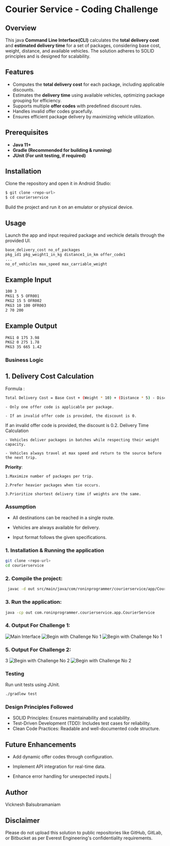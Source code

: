# Courier Service - Coding Challenge

## Overview
This java **Command Line Interface(CLI)** calculates the **total delivery cost** and **estimated delivery time** for a set of packages, considering base cost, weight, distance, and available vehicles. The solution adheres to SOLID principles and is designed for scalability.

## Features
- Computes the **total delivery cost** for each package, including applicable discounts.
- Estimates the **delivery time** using available vehicles, optimizing package grouping for efficiency.
- Supports multiple **offer codes** with predefined discount rules.
- Handles invalid offer codes gracefully.
- Ensures efficient package delivery by maximizing vehicle utilization.

## Prerequisites
- **Java 11+**
- **Gradle (Recommended for building & running)**
- **JUnit (For unit testing, if required)**

## Installation
Clone the repository and open it in Android Studio:
```bash
$ git clone <repo-url>
$ cd courierservice
```

Build the project and run it on an emulator or physical device. 

## Usage 
Launch the app and input required package and vechicle details through the provided UI. 

```bash
base_delivery_cost no_of_packages
pkg_id1 pkg_weight1_in_kg distance1_in_km offer_code1
...
no_of_vehicles max_speed max_carriable_weight
```

## Example Input
```bash
100 3
PKG1 5 5 OFR001
PKG2 15 5 OFR002
PKG3 10 100 OFR003
2 70 200
```

## Example Output
```bash
PKG1 0 175 3.98
PKG2 0 275 1.78
PKG3 35 665 1.42
```

### Business Logic 
## 1. Delivery Cost Calculation

Formula : 
```bash
Total Delivery Cost = Base Cost + (Weight * 10) + (Distance * 5) - Discount
```

    - Only one offer code is applicable per package.

    - If an invalid offer code is provided, the discount is 0.

If an invalid offer code is provided, the discount is 0.2. Delivery Time Calculation

    - Vehicles deliver packages in batches while respecting their weight capacity.

    - Vehicles always travel at max speed and return to the source before the next trip.
 
**Priority**:

    1.Maximize number of packages per trip.

    2.Prefer heavier packages when tie occurs.

    3.Prioritize shortest delivery time if weights are the same.


### Assumption 
- All destinations can be reached in a single route.
  
- Vehicles are always available for delivery.

- Input format follows the given specifications.

### 1. Installation & Running the application

```bash
git clone <repo-url>
cd courierservice
```

### 2. Compile the project: 

```bash
 javac -d out src/main/java/com/roninprogrammer/courierservice/app/CourierService.java
```

### 3. Run the application:
```bash
java -cp out com.roninprogrammer.courierservice.app.CourierService
```

### 4. Output For Challenge 1: 

![Main Interface](assets/1.png)
![Begin with Challenge No 1](assets/2.png)
![Begin with Challenge No 1](assets/3.png)

### 5. Output For Challenge 2: 

3
![Begin with Challenge No 2](assets/2.png)
![Begin with Challenge No 2](assets/3.png)

### Testing
Run unit tests using JUnit.
```bash
./gradlew test
```

### Design Principles Followed
- SOLID Principles: Ensures maintainability and scalability.
- Test-Driven Development (TDD): Includes test cases for reliability.
- Clean Code Practices: Readable and well-documented code structure.


## Future Enhancements

- Add dynamic offer codes through configuration.

- Implement API integration for real-time data.

- Enhance error handling for unexpected inputs.|

## Author 
Vicknesh Balsubramaniam 

## Disclaimer 
Please do not upload this solution to public repositories like GitHub, GitLab, or Bitbucket as per Everest Engineering's confidentiality requirements.

